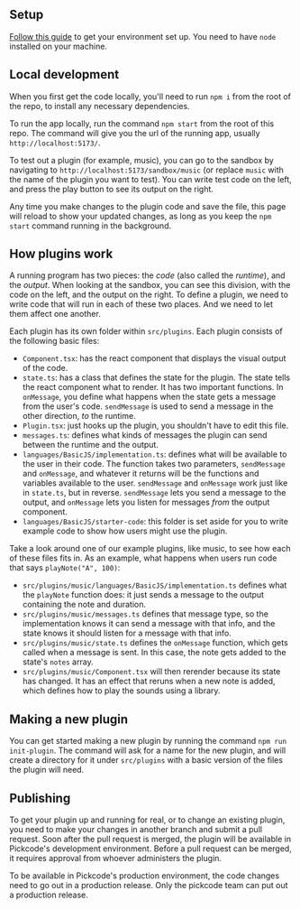 ## Setup

[Follow this guide](https://github.com/Stanford-PinCS/pincs-lessons-site/blob/main/README.md) to get your environment set up. You need to have `node` installed on your machine.

## Local development

When you first get the code locally, you'll need to run `npm i` from the root of the repo, to install any necessary dependencies.

To run the app locally, run the command `npm start` from the root of this repo. The command will give you the url of the running app, usually `http://localhost:5173/`.

To test out a plugin (for example, music), you can go to the sandbox by navigating to `http://localhost:5173/sandbox/music` (or replace `music` with the name of the plugin you want to test). You can write test code on the left, and press the play button to see its output on the right.

Any time you make changes to the plugin code and save the file, this page will reload to show your updated changes, as long as you keep the `npm start` command running in the background.

## How plugins work

A running program has two pieces: the _code_ (also called the _runtime_), and the _output_. When looking at the sandbox, you can see this division, with the code on the left, and the output on the right. To define a plugin, we need to write code that will run in each of these two places. And we need to let them affect one another.

Each plugin has its own folder within `src/plugins`. Each plugin consists of the following basic files:

-   `Component.tsx`: has the react component that displays the visual output of the code.
-   `state.ts`: has a class that defines the state for the plugin. The state tells the react component what to render. It has two important functions. In `onMessage`, you define what happens when the state gets a message from the user's code. `sendMessage` is used to send a message in the other direction, _to_ the runtime.
-   `Plugin.tsx`: just hooks up the plugin, you shouldn't have to edit this file.
-   `messages.ts`: defines what kinds of messages the plugin can send between the runtime and the output.
-   `languages/BasicJS/implementation.ts`: defines what will be available to the user in their code. The function takes two parameters, `sendMessage` and `onMessage`, and whatever it returns will be the functions and variables available to the user. `sendMessage` and `onMessage` work just like in `state.ts`, but in reverse. `sendMessage` lets you send a message to the output, and `onMessage` lets you listen for messages _from_ the output component.
-   `languages/BasicJS/starter-code`: this folder is set aside for you to write example code to show how users might use the plugin.

Take a look around one of our example plugins, like music, to see how each of these files fits in. As an example, what happens when users run code that says `playNote("A", 100)`:

-   `src/plugins/music/languages/BasicJS/implementation.ts` defines what the `playNote` function does: it just sends a message to the output containing the note and duration.
-   `src/plugins/music/messages.ts` defines that message type, so the implementation knows it can send a message with that info, and the state knows it should listen for a message with that info.
-   `src/plugins/music/state.ts` defines the `onMessage` function, which gets called when a message is sent. In this case, the note gets added to the state's `notes` array.
-   `src/plugins/music/Component.tsx` will then rerender because its state has changed. It has an effect that reruns when a new note is added, which defines how to play the sounds using a library.

## Making a new plugin

You can get started making a new plugin by running the command `npm run init-plugin`. The command will ask for a name for the new plugin, and will create a directory for it under `src/plugins` with a basic version of the files the plugin will need.

## Publishing

To get your plugin up and running for real, or to change an existing plugin, you need to make your changes in another branch and submit a pull request. Soon after the pull request is merged, the plugin will be available in Pickcode's development environment. Before a pull request can be merged, it requires approval from whoever administers the plugin.

To be available in Pickcode's production environment, the code changes need to go out in a production release. Only the pickcode team can put out a production release.
